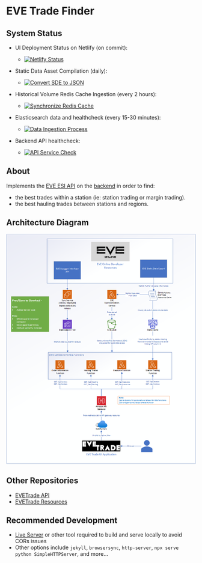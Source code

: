 # EVE Trade Finder

## System Status

* UI Deployment Status on Netlify (on commit):
    * [![Netlify Status](https://api.netlify.com/api/v1/badges/4daf6162-578e-4ff5-a99a-ab44e8cbdace/deploy-status)](https://app.netlify.com/sites/evetrade/deploys)

* Static Data Asset Compilation (daily):
    * [![Convert SDE to JSON](https://github.com/awhipp/evetrade_resources/actions/workflows/download.yml/badge.svg)](https://github.com/awhipp/evetrade_resources/actions/workflows/download.yml)

* Historical Volume Redis Cache Ingestion (every 2 hours):
    * [![Synchronize Redis Cache](https://github.com/awhipp/evetrade_resources/actions/workflows/redis-push.yml/badge.svg)](https://github.com/awhipp/evetrade_resources/actions/workflows/redis-push.yml)

* Elasticsearch data and healthcheck (every 15-30 minutes): 
    * [![Data Ingestion Process](https://github.com/awhipp/evetrade_api/actions/workflows/check_data_sync.yml/badge.svg)](https://github.com/awhipp/evetrade_api/actions/workflows/check_data_sync.yml)

* Backend API healthcheck: 
    * [![API Service Check](https://github.com/awhipp/evetrade_api/actions/workflows/check_endpoints.yml/badge.svg)](https://github.com/awhipp/evetrade_api/actions/workflows/check_endpoints.yml)


## About
Implements the [EVE ESI API](https://esi.evetech.net/ui/) on the [backend](https://github.com/awhipp/evetrade_api) in order to find:

* the best trades within a station (ie: station trading or margin trading).
* the best hauling trades between stations and regions.

## Architecture Diagram

![EVETrade Architecture Diagram](/documentation/evetrade_architecture.png?raw=true "EVETrade Architecture Diagram")

## Other Repositories

* [EVETrade API](https://github.com/awhipp/evetrade_api)
* [EVETrade Resources](https://github.com/awhipp/evetrade_resources)

## Recommended Development

* [Live Server](https://github.com/ritwickdey/vscode-live-server) or other tool required to build and serve locally to avoid CORs issues
* Other options include `jekyll`, `browsersync`, `http-server`, `npx serve` `python SimpleHTTPServer`, and more...